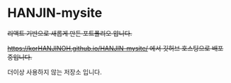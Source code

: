 # HANJIN-mysite

~~리액트 기반으로 새롭게 만든 포트폴리오 압니다.~~

~~https://korHANJINOH.github.io/HANJIN-mysite/ 에서 깃허브 호스팅으로 배포 중입니다.~~
  
더이상 사용하지 않는 저장소 입니다.
